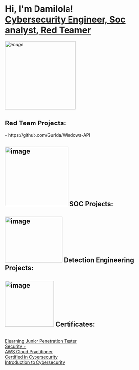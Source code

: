 <h1>Hi, I'm Damilola! <br/><a href="https://www.linkedin.com/in/damilola-kehinde-soc-analyst-penetration-tester-cybersecurity-engineer/">Cybersecurity Engineer, Soc analyst, Red Teamer</a></h1>

<h6><img width="229" height="220" alt="image" src="https://github.com/user-attachments/assets/4c69f34a-a427-4fb2-bf49-f6fa45fc1fd6" /></h6>
<h2>Red Team Projects:</h2> 
- https://github.com/Gurlda/Windows-API
 

<h2><img width="204" height="192" alt="image" src="https://github.com/user-attachments/assets/89f60d37-9e38-4a97-87b4-5c4796d88068" />
SOC Projects: </h2>

<h2><img width="185" height="148" alt="image" src="https://github.com/user-attachments/assets/26d01b14-dac6-4ac5-b819-ae01d80077b9" />
 Detection Engineering Projects:</h2>


 <h2><img width="158" height="148" alt="image" src="https://github.com/user-attachments/assets/3e209d2d-5ec4-41cb-ac29-3d43d31e59cd" />
Certificates:</h2>
<br/><a href="https://certs.ine.com/4d51f11d-0726-4dbb-b3d5-38aa6b235530">Elearning Junior Penetration Tester</a></h1>
<br/><a href="https://www.credly.com/badges/31e19060-1666-4129-a7c4-9ea2374327f7/public_url">Security +</a></h1>
<br/><a href="https://www.credly.com/badges/9a9cf6bd-2457-4229-8ed4-6a04fe32287e/public_url">AWS Cloud Practitioner</a></h1>
<br/><a href="https://www.credly.com/badges/cdd910e1-3d2b-408d-962f-060cb2b96e35/public_url">Certified in Cybersecurity</a></h1>
<br/><a href="https://www.credly.com/badges/edfe127f-89e1-4b98-9221-688148744a4b/public_url">Introduction to Cybersecurity</a></h1>
